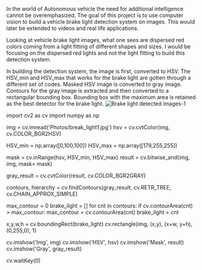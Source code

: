 In the world of Autonomous vehicle the need for additional intelligence cannot be overemphasized.
The goal of this project is to use computer vision to build a vehicle brake light detection system on images.
This would later be extended to videos and real life applications. 

Looking at vehicle brake light images, what one sees are dispersed red colors coming from a light fitting of different shapes and sizes.
I would be focusing on the dispersed red lights and not the light fitting to build this detection system.

In building the detection system, the image is first, converted to HSV.
The HSV_min and HSV_max that works for the brake light are gotten through a different set of codes.
Masked HSV image is converted to gray image.
Contours for the gray image is extracted and then converted to a rectangular bounding box.
Bounding box with the maximum area is retained as the best detector for the brake light.
![Brake light detected images-1](https://user-images.githubusercontent.com/71301809/123559860-8fa5b500-d796-11eb-9165-2727323af036.jpg)



import cv2 as cv
import numpy as np

img = cv.imread('Photos/break_light1.jpg')
hsv = cv.cvtColor(img, cv.COLOR_BGR2HSV)

HSV_min = np.array([0,100,100])
HSV_max = np.array([179,255,255])

mask = cv.inRange(hsv, HSV_min, HSV_max)
result = cv.bitwise_and(img, img, mask= mask)

gray_result = cv.cvtColor(result, cv.COLOR_BGR2GRAY)

contours, hierarchy = cv.findContours(gray_result, cv.RETR_TREE, cv.CHAIN_APPROX_SIMPLE)

max_contour = 0
brake_light = []
for cnt in contours:
    if cv.contourArea(cnt) > max_contour:
        max_contour = cv.contourArea(cnt)
        brake_light = cnt

x,y,w,h = cv.boundingRect(brake_light)
cv.rectangle(img, (x,y), (x+w, y+h), (0,255,0), 1)

cv.imshow('Img', img)
cv.imshow('HSV', hsv)
cv.imshow('Mask', result)
cv.imshow('Gray', gray_result)


cv.waitKey(0)
